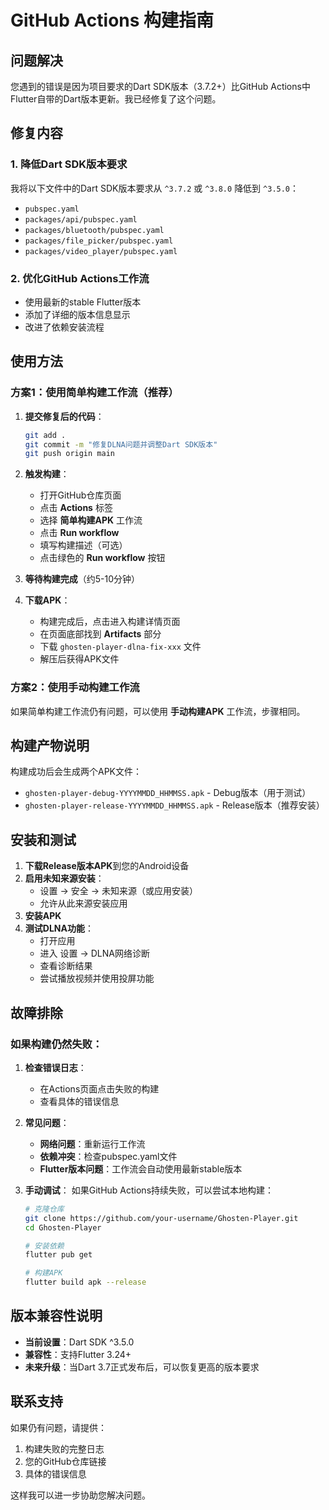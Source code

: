 # GitHub Actions 构建指南

## 问题解决

您遇到的错误是因为项目要求的Dart SDK版本（3.7.2+）比GitHub Actions中Flutter自带的Dart版本更新。我已经修复了这个问题。

## 修复内容

### 1. 降低Dart SDK版本要求
我将以下文件中的Dart SDK版本要求从 `^3.7.2` 或 `^3.8.0` 降低到 `^3.5.0`：
- `pubspec.yaml`
- `packages/api/pubspec.yaml`
- `packages/bluetooth/pubspec.yaml`
- `packages/file_picker/pubspec.yaml`
- `packages/video_player/pubspec.yaml`

### 2. 优化GitHub Actions工作流
- 使用最新的stable Flutter版本
- 添加了详细的版本信息显示
- 改进了依赖安装流程

## 使用方法

### 方案1：使用简单构建工作流（推荐）

1. **提交修复后的代码**：
   ```bash
   git add .
   git commit -m "修复DLNA问题并调整Dart SDK版本"
   git push origin main
   ```

2. **触发构建**：
   - 打开GitHub仓库页面
   - 点击 **Actions** 标签
   - 选择 **简单构建APK** 工作流
   - 点击 **Run workflow**
   - 填写构建描述（可选）
   - 点击绿色的 **Run workflow** 按钮

3. **等待构建完成**（约5-10分钟）

4. **下载APK**：
   - 构建完成后，点击进入构建详情页面
   - 在页面底部找到 **Artifacts** 部分
   - 下载 `ghosten-player-dlna-fix-xxx` 文件
   - 解压后获得APK文件

### 方案2：使用手动构建工作流

如果简单构建工作流仍有问题，可以使用 **手动构建APK** 工作流，步骤相同。

## 构建产物说明

构建成功后会生成两个APK文件：
- `ghosten-player-debug-YYYYMMDD_HHMMSS.apk` - Debug版本（用于测试）
- `ghosten-player-release-YYYYMMDD_HHMMSS.apk` - Release版本（推荐安装）

## 安装和测试

1. **下载Release版本APK**到您的Android设备
2. **启用未知来源安装**：
   - 设置 → 安全 → 未知来源（或应用安装）
   - 允许从此来源安装应用
3. **安装APK**
4. **测试DLNA功能**：
   - 打开应用
   - 进入 设置 → DLNA网络诊断
   - 查看诊断结果
   - 尝试播放视频并使用投屏功能

## 故障排除

### 如果构建仍然失败：

1. **检查错误日志**：
   - 在Actions页面点击失败的构建
   - 查看具体的错误信息

2. **常见问题**：
   - **网络问题**：重新运行工作流
   - **依赖冲突**：检查pubspec.yaml文件
   - **Flutter版本问题**：工作流会自动使用最新stable版本

3. **手动调试**：
   如果GitHub Actions持续失败，可以尝试本地构建：
   ```bash
   # 克隆仓库
   git clone https://github.com/your-username/Ghosten-Player.git
   cd Ghosten-Player
   
   # 安装依赖
   flutter pub get
   
   # 构建APK
   flutter build apk --release
   ```

## 版本兼容性说明

- **当前设置**：Dart SDK ^3.5.0
- **兼容性**：支持Flutter 3.24+
- **未来升级**：当Dart 3.7正式发布后，可以恢复更高的版本要求

## 联系支持

如果仍有问题，请提供：
1. 构建失败的完整日志
2. 您的GitHub仓库链接
3. 具体的错误信息

这样我可以进一步协助您解决问题。
